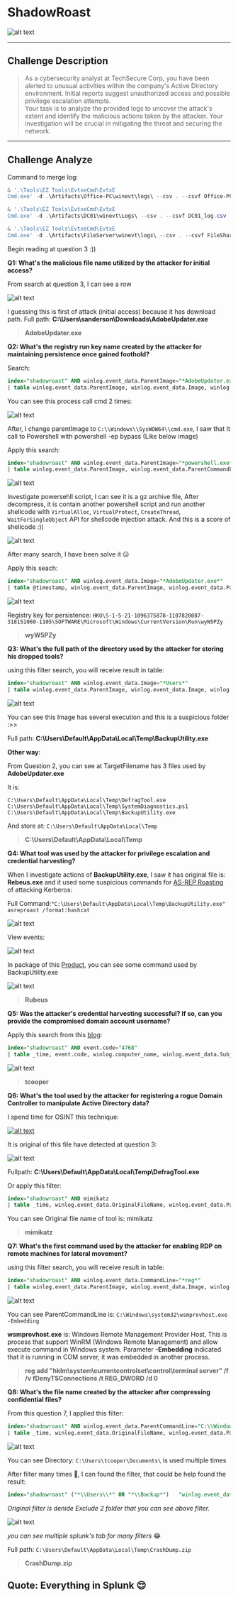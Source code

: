 # ShadowRoast

![alt text](image-1.png)

---
## Challenge Description
> As a cybersecurity analyst at TechSecure Corp, you have been alerted to unusual activities within the company's Active Directory environment. Initial reports suggest unauthorized access and possible privilege escalation attempts.<br>
Your task is to analyze the provided logs to uncover the attack's extent and identify the malicious actions taken by the attacker. Your investigation will be crucial in mitigating the threat and securing the network.

----

## Challenge Analyze

Command to merge log:
```powershell
& '.\Tools\EZ Tools\EvtxeCmd\EvtxE
Cmd.exe' -d .\Artifacts\Office-PC\winevt\logs\ --csv . --csvf Office-PC_log.csv

& '.\Tools\EZ Tools\EvtxeCmd\EvtxE
Cmd.exe' -d .\Artifacts\DC01\winevt\Logs\ --csv . --csvf DC01_log.csv

& '.\Tools\EZ Tools\EvtxeCmd\EvtxE
Cmd.exe' -d .\Artifacts\FileServer\winevt\logs\ --csv . --csvf FileShare_log.csv
```

Begin reading at question 3 :))

**Q1: What's the malicious file name utilized by the attacker for initial access?**

From search at question 3, I can see a row

![alt text](image-4.png)

I guessing this is first of attack (initial access) because it has download path.
Full path: **C:\Users\sanderson\Downloads\AdobeUpdater.exe**

> ****AdobeUpdater.exe****

**Q2: What's the registry run key name created by the attacker for maintaining persistence once gained foothold?**

Search:
```sql
index="shadowroast" AND winlog.event_data.ParentImage="*AdobeUpdater.exe*"
| table winlog.event_data.ParentImage, winlog.event_data.Image, winlog.event_data.ParentCommandLine, winlog.event_data.CommandLine, winlog.event_data.TargetFilename
```

You can see this process call cmd 2 times:

![alt text](image-5.png)

After, I change parentImage to `C:\\Windows\\SysWOW64\\cmd.exe`, I saw that It call to Powershell with powershell  -ep bypass (Like below image)

Apply this search:
```sql
index="shadowroast" AND winlog.event_data.ParentImage="*powershell.exe*"
| table winlog.event_data.ParentImage, winlog.event_data.ParentCommandLine, winlog.event_data.Image, winlog.event_data.CommandLine, winlog.event_data.TargetFilename
```

![alt text](image-6.png)

Investigate powersehll script, I can see it is a gz archive file, After decompress, it is contain another powershell script and run another shellcode with `VirtualAlloc`, `VirtualProtect`, `CreateThread`, `WaitForSingleObject` API for shellcode injection attack. And this is a score of shellcode :))

![alt text](image-7.png)

After many search, I have been solve it 😑

Apply this seach:
```sql
index="shadowroast" AND winlog.event_data.Image="*AdobeUpdater.exe*"
| table @timestamp, winlog.event_data.ParentImage, winlog.event_data.ParentCommandLine, winlog.event_data.Image, winlog.event_data.CommandLine, winlog.event_data.TargetFilename, winlog.event_data.TargetObject
```
![alt text](image-8.png)

Registry key for persistence: `HKU\S-1-5-21-1096375878-1107820087-318151060-1105\SOFTWARE\Microsoft\Windows\CurrentVersion\Run\wyW5PZy`

> **wyW5PZy**

**Q3: What's the full path of the directory used by the attacker for storing his dropped tools?**

using this filter search, you will receive result in table:
```sql
index="shadowroast" AND winlog.event_data.Image="*Users*"
| table winlog.event_data.ParentImage, winlog.event_data.Image, winlog.event_data.ParentCommandLine, winlog.event_data.CommandLine, winlog.event_data.TargetFilename
```

![alt text](image-3.png)

You can see this Image has several execution and this is a suspicious folder :>>

Full path: **C:\Users\Default\AppData\Local\Temp\BackupUtility.exe**

**Other way**:

From Question 2, you can see at TargetFilename has 3 files used by **AdobeUpdater.exe**

It is:
```
C:\Users\Default\AppData\Local\Temp\DefragTool.exe
C:\Users\Default\AppData\Local\Temp\SystemDiagnostics.ps1
C:\Users\Default\AppData\Local\Temp\BackupUtility.exe
```

And store at: `C:\Users\Default\AppData\Local\Temp`

> **C:\Users\Default\AppData\Local\Temp**

**Q4: What tool was used by the attacker for privilege escalation and credential harvesting?**

When I investigate actions of **BackupUtility.exe**, I saw it has original file is: **Rebeus.exe** and it used some suspicious commands for [AS-REP Roasting](https://sec.vnpt.vn/2023/01/ky-thuat-attacking-kerberos-as-rep-roasting/) of attacking Kerberos:

Full Command:`"C:\Users\Default\AppData\Local\Temp\BackupUtility.exe" asreproast /format:hashcat`

![alt text](image-9.png)

View events:

![alt text](image-10.png)

In package of this [Product](https://github.com/GhostPack/Rubeus/tree/master/Rubeus/Commands), you can see some command used by BackupUtility.exe

![alt text](image-11.png)

> **Rubeus**

**Q5: Was the attacker's credential harvesting successful? If so, can you provide the compromised domain account username?**

Apply this search from this [blog](https://www.netwrix.com/as-rep-roasting.html):
```sql
index="shadowroast" AND event.code="4768"
| table _time, event.code, winlog.computer_name, winlog.event_data.SubjectDomainName, winlog.event_data.SubjectUserName, winlog.event_data.WorkstationName, winlog.event_data.TargetDomainName, winlog.event_data.TargetUserName
```

![alt text](image-12.png)

> **tcooper**

**Q6: What's the tool used by the attacker for registering a rogue Domain Controller to manipulate Active Directory data?**

I spend time for OSINT this technique:

[![alt text](image-13.png)](https://attack.mitre.org/techniques/T1207/)

It is original of this file have detected at question 3:

![alt text](image-14.png)

Fullpath: **C:\Users\Default\AppData\Local\Temp\DefragTool.exe**

Or apply this filter:
```sql
index="shadowroast" AND mimikatz
| table _time, winlog.event_data.OriginalFileName, winlog.event_data.ParentImage, winlog.event_data.Image, winlog.event_data.ParentCommandLine, winlog.event_data.CommandLine, winlog.event_data.TargetFilename
```

You can see Original file name of tool is: mimikatz

> **mimikatz**

**Q7: What's the first command used by the attacker for enabling RDP on remote machines for lateral movement?**

using this filter search, you will receive result in table:
```sql
index="shadowroast" AND winlog.event_data.CommandLine="*reg*"
| table winlog.event_data.ParentImage, winlog.event_data.Image, winlog.event_data.ParentCommandLine, winlog.event_data.CommandLine, winlog.event_data.TargetFilename
```

![alt text](image-2.png)

You can see ParentCommandLine is: `C:\Windows\system32\wsmprovhost.exe -Embedding`

**wsmprovhost.exe** is: Windows Remote Management Provider Host, This is process that support WinRM (Windows Remote Management) and allow execute command in Windows system. Parameter **-Embedding** indicated that it is running in COM server, it was embedded in another process.

> **reg add "hklm\system\currentcontrolset\control\terminal server" /f /v fDenyTSConnections /t REG_DWORD /d 0**

**Q8: What's the file name created by the attacker after compressing confidential files?**

From this question 7, I applied this filter:
```sql
index="shadowroast" AND winlog.event_data.ParentCommandLine="C:\\Windows\\system32\\wsmprovhost.exe -Embedding"
| table _time, winlog.event_data.OriginalFileName, winlog.event_data.ParentImage, winlog.event_data.Image, winlog.event_data.ParentCommandLine, winlog.event_data.CommandLine, winlog.event_data.TargetFilename, winlog.event_data.CurrentDirectory
```

![alt text](image-15.png)

You can see Directory: `C:\Users\tcooper\Documents\` is used multiple times

After filter many times 🤣, I can found the filter, that could be help found the result:
```sql
index="shadowroast" ("*\\Users\\*" OR "*\\Backup*")   "winlog.event_data.Image"!="C:\\Windows\\system32\\svchost.exe"  "winlog.event_data.Image"!="E:\\KAPE\\kape.exe" | table  _time, winlog.event_data.OriginalFileName, winlog.event_data.ParentImage, winlog.event_data.Image, winlog.event_data.ParentCommandLine, winlog.event_data.CommandLine, winlog.event_data.TargetFilename, winlog.event_data.CurrentDirectory
```
*Original filter is denide Exclude 2 folder that you can see above filter.*

![alt text](image-16.png)

*you can see multiple splunk's tab for many filters* 😂

Full path: 	`C:\Users\Default\AppData\Local\Temp\CrashDump.zip`

> **CrashDump.zip**

## Quote: Everything in Splunk 😌
